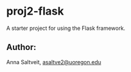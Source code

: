 # proj2-flask
A starter project for using the Flask framework. 

## Author: ## 
Anna Saltveit, asaltve2@uoregon.edu





